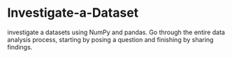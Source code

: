 # Investigate-a-Dataset
investigate a datasets using NumPy and pandas. Go through the entire data analysis process, starting by posing a question and finishing by sharing findings.

